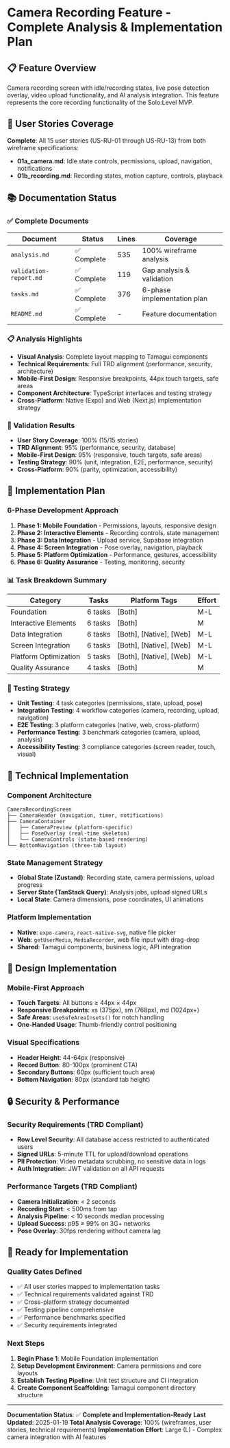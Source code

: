 # Camera Recording Feature - Complete Analysis & Implementation Plan

## 📋 Feature Overview
Camera recording screen with idle/recording states, live pose detection overlay, video upload functionality, and AI analysis integration. This feature represents the core recording functionality of the Solo:Level MVP.

## 🎯 User Stories Coverage
**Complete**: All 15 user stories (US-RU-01 through US-RU-13) from both wireframe specifications:
- **01a_camera.md**: Idle state controls, permissions, upload, navigation, notifications
- **01b_recording.md**: Recording states, motion capture, controls, playback

## 📚 Documentation Status

### ✅ Complete Documents
| Document | Status | Lines | Coverage |
|----------|---------|--------|----------|
| `analysis.md` | ✅ Complete | 535 | 100% wireframe analysis |
| `validation-report.md` | ✅ Complete | 119 | Gap analysis & validation |
| `tasks.md` | ✅ Complete | 376 | 6-phase implementation plan |
| `README.md` | ✅ Complete | - | Feature documentation |

### 📋 Analysis Highlights
- **Visual Analysis**: Complete layout mapping to Tamagui components
- **Technical Requirements**: Full TRD alignment (performance, security, architecture)
- **Mobile-First Design**: Responsive breakpoints, 44px touch targets, safe areas
- **Component Architecture**: TypeScript interfaces and testing strategy
- **Cross-Platform**: Native (Expo) and Web (Next.js) implementation strategy

### 🧪 Validation Results
- **User Story Coverage**: 100% (15/15 stories)
- **TRD Alignment**: 95% (performance, security, database)
- **Mobile-First Design**: 95% (responsive, touch targets, safe areas)
- **Testing Strategy**: 90% (unit, integration, E2E, performance, security)
- **Cross-Platform**: 90% (parity, optimization, accessibility)

## 🚧 Implementation Plan

### 6-Phase Development Approach
1. **Phase 1: Mobile Foundation** - Permissions, layouts, responsive design
2. **Phase 2: Interactive Elements** - Recording controls, state management
3. **Phase 3: Data Integration** - Upload service, Supabase integration
4. **Phase 4: Screen Integration** - Pose overlay, navigation, playback
5. **Phase 5: Platform Optimization** - Performance, gestures, accessibility
6. **Phase 6: Quality Assurance** - Testing, monitoring, security

### 📊 Task Breakdown Summary
| Category | Tasks | Platform Tags | Effort |
|----------|-------|---------------|---------|
| Foundation | 6 tasks | [Both] | M-L |
| Interactive Elements | 6 tasks | [Both] | M |
| Data Integration | 6 tasks | [Both], [Native], [Web] | M-L |
| Screen Integration | 6 tasks | [Both], [Native], [Web] | M-L |
| Platform Optimization | 5 tasks | [Both], [Native], [Web] | M-L |
| Quality Assurance | 4 tasks | [Both] | M |

### 🧪 Testing Strategy
- **Unit Testing**: 4 task categories (permissions, state, upload, pose)
- **Integration Testing**: 4 workflow categories (camera, recording, upload, navigation)
- **E2E Testing**: 3 platform categories (native, web, cross-platform)
- **Performance Testing**: 3 benchmark categories (camera, upload, analysis)
- **Accessibility Testing**: 3 compliance categories (screen reader, touch, visual)

## 🔧 Technical Implementation

### Component Architecture
```
CameraRecordingScreen
├── CameraHeader (navigation, timer, notifications)
├── CameraContainer
│   ├── CameraPreview (platform-specific)
│   ├── PoseOverlay (real-time skeleton)
│   └── CameraControls (state-based rendering)
└── BottomNavigation (three-tab layout)
```

### State Management Strategy
- **Global State (Zustand)**: Recording state, camera permissions, upload progress
- **Server State (TanStack Query)**: Analysis jobs, upload signed URLs
- **Local State**: Camera dimensions, pose coordinates, UI animations

### Platform Implementation
- **Native**: `expo-camera`, `react-native-svg`, native file picker
- **Web**: `getUserMedia`, `MediaRecorder`, web file input with drag-drop
- **Shared**: Tamagui components, business logic, API integration

## 🎨 Design Implementation

### Mobile-First Approach
- **Touch Targets**: All buttons ≥ 44px × 44px
- **Responsive Breakpoints**: xs (375px), sm (768px), md (1024px+)
- **Safe Areas**: `useSafeAreaInsets()` for notch handling
- **One-Handed Usage**: Thumb-friendly control positioning

### Visual Specifications
- **Header Height**: 44-64px (responsive)
- **Record Button**: 80-100px (prominent CTA)
- **Secondary Buttons**: 60px (sufficient touch area)
- **Bottom Navigation**: 80px (standard tab height)

## 🔒 Security & Performance

### Security Requirements (TRD Compliant)
- **Row Level Security**: All database access restricted to authenticated users
- **Signed URLs**: 5-minute TTL for upload/download operations
- **PII Protection**: Video metadata scrubbing, no sensitive data in logs
- **Auth Integration**: JWT validation on all API requests

### Performance Targets (TRD Compliant)
- **Camera Initialization**: < 2 seconds
- **Recording Start**: < 500ms from tap
- **Analysis Pipeline**: < 10 seconds median processing
- **Upload Success**: p95 ≥ 99% on 3G+ networks
- **Pose Overlay**: 30fps rendering without camera lag

## 🚀 Ready for Implementation

### Quality Gates Defined
- ✅ All user stories mapped to implementation tasks
- ✅ Technical requirements validated against TRD
- ✅ Cross-platform strategy documented
- ✅ Testing pipeline comprehensive
- ✅ Performance benchmarks specified
- ✅ Security requirements integrated

### Next Steps
1. **Begin Phase 1**: Mobile Foundation implementation
2. **Setup Development Environment**: Camera permissions and core layouts
3. **Establish Testing Pipeline**: Unit test structure and CI integration
4. **Create Component Scaffolding**: Tamagui component directory structure

---

**Documentation Status**: ✅ **Complete and Implementation-Ready**
**Last Updated**: 2025-01-19
**Total Analysis Coverage**: 100% (wireframes, user stories, technical requirements)
**Implementation Effort**: Large (L) - Complex camera integration with AI features
